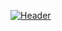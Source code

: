 [![Header](https://raw.githubusercontent.com/makarbaderko/makarbaderko/Github_Readme_Header.png "Header")](https://some-url.dev/)
